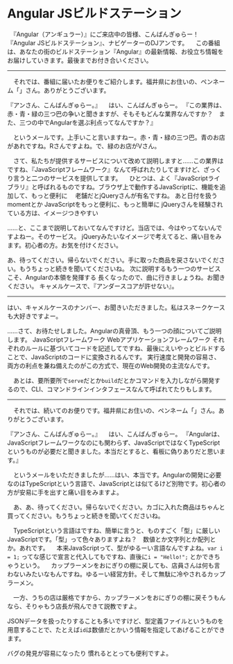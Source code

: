 # Angular JSビルドステーション

　『Angular（アンギュラー）』にご来店中の皆様、こんばんぎゅらー！　『Angular JSビルドステーション』、ナビゲーターのDJアンです。
　この番組は、あなたの街のビルドステーション『Angular』の最新情報、お役立ち情報をお届けしていきます。最後までお付き合いください。

----

　それでは、番組に届いたお便りをご紹介します。福井県にお住いの、ペンネーム「」さん。ありがとうございます。

『アンさん、こんばんぎゅらー。』
　はい、こんばんぎゅらー。
『この業界は、赤・青・緑の三つ巴の争いと聞きますが、そもそもどんな業界なんですか？　また、三つの中でAngularを選ぶ利点ってなんですか？』

　というメールです。上手いこと言いますねー。赤・青・緑の三つ巴。青のお店があれですね。Rさんですよね。で、緑のお店がVさん。

　さて、私たちが提供するサービスについて改めて説明しますと……この業界はですね、『JavaScriptフレームワーク』なんて呼ばれたりしてますけど、ざっくり言うと二つのサービスを提供してます。
　ひとつは、よく『JavaScriptライブラリ』と呼ばれるものですね。ブラウザ上で動作するJavaScriptに、機能を追加して、もっと便利に　
老舗だとjQueryさんが有名ですね。
あと日付を扱うmomentとか
JavaScriptをもっと便利に、もっと簡単に
jQueryさんを経験されている方は、イメージつきやすい

……と、ここまで説明しておいてなんですけど。当店では、今はやってないんですよねー。そのサービス。
jQueryみたいなイメージで考えてると、痛い目をみます。初心者の方。お気を付けください。

あ、待ってください。帰らないでください。手に取った商品を戻さないでください。もうちょっと続きを聞いてくださいね。
次に説明するもう一つのサービスこそ、Angularの本領を発揮する
長くなったので、曲に行きましょうね。お聞きください。
キャメルケースで、『アンダースコアが許せない』。

----

はい、キャメルケースのナンバー、お聞きいただきました。私はスネークケースも大好きですよー。

……さて、お待たせしました。Angularの真骨頂、もう一つの顔についてご説明します。
JavaScriptフレームワーク
Webアプリケーションフレームワーク
それぞれのルールに基づいてコードを記述してですね、最後にえいやっとビルドすることで、JavaScriptのコードに変換されるんです。
実行速度と開発の容易さ、両方の利点を兼ね備えたのがこの方式で、現在のWeb開発の主流なんです。

　あとは、要所要所で`serve`だとか`build`だとかコマンドを入力しながら開発するので、CLI、コマンドラインインタフェースなんて呼ばれてたりもします。

----

　それでは、続いてのお便りです。福井県にお住いの、ペンネーム「」さん。ありがとうございます。

『アンさん、こんばんぎゅらー。』
　はい、こんばんぎゅらー。
『Angularは、JavaScriptフレームワークなのにも関わらず、JavaScriptではなくTypeScriptというものが必要だと聞きました。本当だとすると、看板に偽りありだと思います。』

　というメールをいただきましたが……はい、本当です。Angularの開発に必要なのはTypeScriptという言語で、JavaScriptとは似てるけど別物です。初心者の方が安易に手を出すと痛い目をみますよ。

　あ、あ、待ってください。帰らないでください。カゴに入れた商品はちゃんと買ってください。もうちょっと続きを聞いてくださいね。

　TypeScriptという言語はですね、簡単に言うと、ものすごく「型」に厳しいJavaScriptです。「型」って色々ありますよね？　数値とか文字列とか配列とか。あれです。
　本来JavaScriptって、型がゆるーい言語なんですよね。`var i = 1;` ってな感じで宣言と代入してもですね、直後に`i = "Hello!";` とかできちゃうという。
　カップラーメンをおにぎりの棚に戻しても、店員さんは何も言わないみたいなもんですね。ゆるーい経営方針。そして無駄に冷やされるカップラーメン。

　一方、うちの店は厳格ですから、カップラーメンをおにぎりの棚に戻そうもんなら、そりゃもう店長が飛んできて説教ですよ。

JSONデータを扱ったりすることも多いですけど、型定義ファイルというものを用意することで、たとえば`id`は数値だとかいう情報を指定してあげることができます。

バグの発見が容易になったり
慣れるととっても便利ですよ。
<!--stackedit_data:
eyJoaXN0b3J5IjpbLTY3ODM1NDI0Myw5MjgyMDM3NDcsLTU1OD
cwMDIxNiwxNjcxNDQ2NzAyLC0yNzIyMjM2ODYsLTEyNzIzMDE4
ODUsLTkxNzU1MzM5NiwtMTU5MDQ0MzgzN119
-->